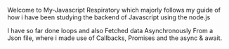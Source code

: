 Welcome to My-Javascript Respiratory which majorly follows my guide of how i have been studying the backend of Javascript using the node.js

I have so far done loops and also Fetched data Asynchronously From a Json file, where i made use of Callbacks, Promises and the async & await.
